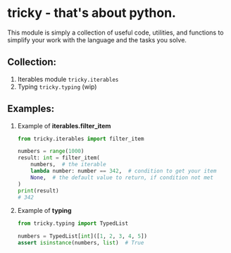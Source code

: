 # tricky - that's about python.

This module is simply a collection of useful code, utilities, and functions to simplify your work with the language and the tasks you solve.

## Collection:
1. Iterables module `tricky.iterables`
2. Typing `tricky.typing` (wip)


## Examples:

1. Example of **iterables.filter_item**
    ```python
    from tricky.iterables import filter_item
    
    numbers = range(1000)
    result: int = filter_item(
        numbers,  # the iterable
        lambda number: number == 342,  # condition to get your item
        None,  # the default value to return, if condition not met
    )
    print(result)
    # 342
    ```

2. Example of **typing**
    ```python
    from tricky.typing import TypedList
    
    numbers = TypedList[int]([1, 2, 3, 4, 5])
    assert isinstance(numbers, list)  # True
    ```
